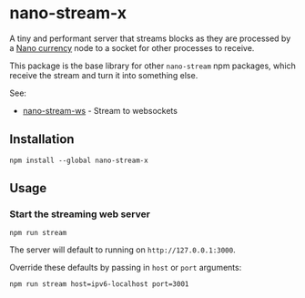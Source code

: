 
# nano-stream-x

A tiny and performant server that streams blocks as they are processed by a [Nano currency](https://nano.org/) node to a socket for other processes to receive.

This package is the base library for other `nano-stream` npm packages, which receive the stream and turn it into something else.

See:

* [nano-stream-ws](https://github.com/lukes/nano-stream-ws) - Stream to websockets

## Installation

    npm install --global nano-stream-x

## Usage

### Start the streaming web server

    npm run stream

The server will default to running on `http://127.0.0.1:3000`.

Override these defaults by passing in `host` or `port` arguments:

    npm run stream host=ipv6-localhost port=3001
